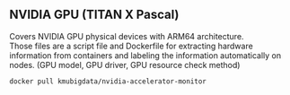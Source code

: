 ## NVIDIA GPU (TITAN X Pascal)

Covers NVIDIA GPU physical devices with ARM64 architecture.    
Those files are a script file and Dockerfile for extracting hardware information from containers and labeling the information automatically on nodes. (GPU model, GPU driver, GPU resource check method)


```
docker pull kmubigdata/nvidia-accelerator-monitor
```
